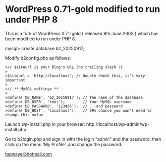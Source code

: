 # WordPress 0.71-gold modified to run under PHP 8

This is a fork of WordPress 0.71-gold ( released 9th June 2003 ) which has been modified to run under PHP 8.

mysql> create database b2_20250917;

Modify b2config.php as follows:
```
>// $siteurl is your blog's URL (no trailing slash !)
>
>$siteurl = 'http://localhost'; // Double check this, it's very important
>
>// ** MySQL settings **
>
>define('DB_NAME', 'b2_20250917'); // The name of the database  
>define('DB_USER', 'root');        // Your MySQL username  
>define('DB_PASSWORD', '123456');  // ...and password  
>define('DB_HOST', 'localhost');   // 99% chance you won't need to change this value
```
Launch wp-install.php in your browser: http://localhost/wp-admin/wp-install.php

Go to b2login.php and sign in with the login "admin" and the password, then click on the menu 'My Profile', and change the password.

topwaye@hotmail.com
